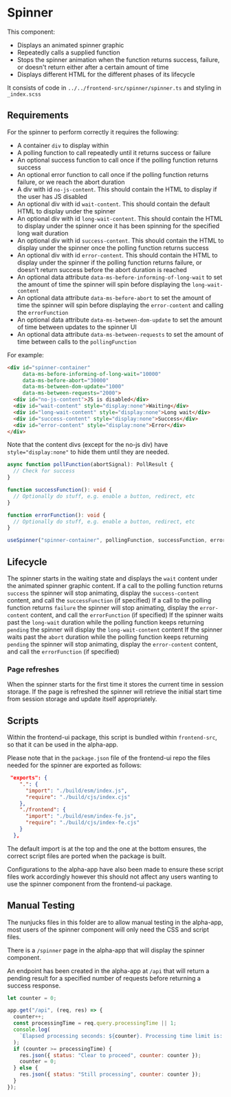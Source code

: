 # Spinner

This component:
- Displays an animated spinner graphic
- Repeatedly calls a supplied function
- Stops the spinner animation when the function returns success, failure, or doesn't return either after a certain amount of time
- Displays different HTML for the different phases of its lifecycle

It consists of code in `../../frontend-src/spinner/spinner.ts` and styling in `_index.scss`

## Requirements

For the spinner to perform correctly it requires the following:
- A container `div` to display within
- A polling function to call repeatedly until it returns success or failure
- An optional success function to call once if the polling function returns success
- An optional error function to call once if the polling function returns failure, or we reach the abort duration
- A div with id `no-js-content`. This should contain the HTML to display if the user has JS disabled
- An optional div with id `wait-content`. This should contain the default HTML to display under the spinner
- An optional div with id `long-wait-content`. This should contain the HTML to display under the spinner once it has been spinning for the specified long wait duration
- An optional div with id `success-content`. This should contain the HTML to display under the spinner once the polling function returns success
- An optional div with id `error-content`. This should contain the HTML to display under the spinner if the polling function returns failure, or doesn't return success before the abort duration is reached
- An optional data attribute `data-ms-before-informing-of-long-wait` to set the amount of time the spinner will spin before displaying the `long-wait-content`
- An optional data attribute `data-ms-before-abort` to set the amount of time the spinner will spin before displaying the `error-content` and calling the `errorFunction`
- An optional data attribute `data-ms-between-dom-update` to set the amount of time between updates to the spinner UI
- An optional data attribute `data-ms-between-requests` to set the amount of time between calls to the `pollingFunction`

For example:

```html
<div id="spinner-container"
     data-ms-before-informing-of-long-wait="10000"
     data-ms-before-abort="30000"
     data-ms-between-dom-update="1000"
     data-ms-between-requests="2000">
  <div id="no-js-content">JS is disabled</div>
  <div id="wait-content" style="display:none">Waiting</div>
  <div id="long-wait-content" style="display:none">Long wait</div>
  <div id="success-content" style="display:none">Success</div>
  <div id="error-content" style="display:none">Error</div>
</div>
```

Note that the content divs (except for the no-js div) have `style="display:none"` to hide them until they are needed.

```typescript
async function pollFunction(abortSignal): PollResult {
  // Check for success
}

function successFunction(): void {
  // Optionally do stuff, e.g. enable a button, redirect, etc
}

function errorFunction(): void {
  // Optionally do stuff, e.g. enable a button, redirect, etc
}

useSpinner("spinner-container", pollingFunction, successFunction, errorFunction);
```

## Lifecycle

The spinner starts in the waiting state and displays the `wait` content under the animated spinner graphic content.
If a call to the polling function returns `success` the spinner will stop animating, display the `success-content` content, and call the `successFunction` (if specified)
If a call to the polling function returns `failure` the spinner will stop animating, display the `error-content` content, and call the `errorFunction` (if specified)
If the spinner waits past the `long-wait` duration while the polling function keeps returning `pending` the spinner will display the `long-wait-content` content
If the spinner waits past the `abort` duration while the polling function keeps returning `pending` the spinner will stop animating, display the `error-content` content, and call the `errorFunction` (if specified)

### Page refreshes

When the spinner starts for the first time it stores the current time in session storage. If the page is refreshed the spinner will retrieve the initial start time from session storage and update itself appropriately. 

## Scripts

Within the frontend-ui package, this script is bundled within `frontend-src`, so that it can be used in the alpha-app.

Please note that in the `package.json` file of the frontend-ui repo the files needed for the spinner are exported as follows:

```json
 "exports": {
    ".": {
      "import": "./build/esm/index.js",
      "require": "./build/cjs/index.cjs"
    },
    "./frontend": {
      "import": "./build/esm/index-fe.js",
      "require": "./build/cjs/index-fe.cjs"
    }
  },
```

The default import is at the top and the one at the bottom ensures, the correct script files are ported when the package is built.

Configurations to the alpha-app have also been made to ensure these script files work accordingly however this should not affect any users wanting to use the spinner component from the frontend-ui package.

## Manual Testing

The nunjucks files in this folder are to allow manual testing in the alpha-app, most users of the spinner component will only need the CSS and script files.

There is a `/spinner` page in the alpha-app that will display the spinner component.

An endpoint has been created in the alpha-app at `/api` that will return a pending result for a specified number of requests before returning a success response.

```js
let counter = 0;

app.get("/api", (req, res) => {
  counter++;
  const processingTime = req.query.processingTime || 1;
  console.log(
    `Elapsed processing seconds: ${counter}. Processing time limit is: ${processingTime}`,
  );
  if (counter >= processingTime) {
    res.json({ status: "Clear to proceed", counter: counter });
    counter = 0;
  } else {
    res.json({ status: "Still processing", counter: counter });
  }
});
```
